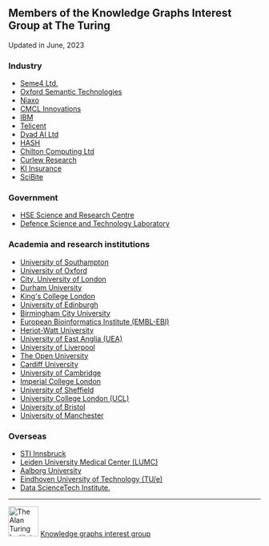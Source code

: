 ## Members of the Knowledge Graphs Interest Group at The Turing

Updated in June, 2023

### Industry
- [Seme4 Ltd.](https://github.com/turing-knowledge-graphs/members/tree/main/seme4)
- [Oxford Semantic Technologies](https://github.com/turing-knowledge-graphs/members/tree/main/oxfordsemantic)
- [Niaxo](https://github.com/turing-knowledge-graphs/members/tree/main/niaxo)
- [CMCL Innovations](https://github.com/turing-knowledge-graphs/members/tree/main/CMCL)
- [IBM]()
- [Telicent](https://github.com/turing-knowledge-graphs/members/tree/main/telicent)
- [Dyad AI Ltd](https://github.com/turing-knowledge-graphs/members/tree/main/dyad)
- [HASH](https://github.com/turing-knowledge-graphs/members/tree/main/hash)
- [Chilton Computing Ltd](https://github.com/turing-knowledge-graphs/members/tree/main/chilton)
- [Curlew Research](https://github.com/turing-knowledge-graphs/members/tree/main/CurlewResearch)
- [KI Insurance](https://github.com/turing-knowledge-graphs/members/tree/main/ki-insurance)
- [SciBite](https://github.com/turing-knowledge-graphs/members/tree/main/scibite)
 
###  Government
- [HSE Science and Research Centre](https://github.com/turing-knowledge-graphs/members/tree/main/HSE)
- [Defence Science and Technology Laboratory](https://github.com/turing-knowledge-graphs/members/tree/main/dstl)


### Academia and research institutions
- [University of Southampton](https://github.com/turing-knowledge-graphs/members/tree/main/university_southampton)
- [University of Oxford](https://github.com/turing-knowledge-graphs/members/tree/main/university_oxford)
- [City, University of London](https://github.com/turing-knowledge-graphs/members/tree/main/city)
- [Durham University](https://github.com/turing-knowledge-graphs/members/tree/main/durham_university)
- [King's College London](https://github.com/turing-knowledge-graphs/members/tree/main/kcl)
- [University of Edinburgh](https://github.com/turing-knowledge-graphs/members/tree/main/edinburgh_university)
- [Birmingham City University](https://github.com/turing-knowledge-graphs/members/tree/main/bcu)
- [European Bioinformatics Institute (EMBL-EBI)](https://github.com/turing-knowledge-graphs/members/tree/main/ebi)
- [Heriot-Watt University](https://github.com/turing-knowledge-graphs/members/tree/main/heriot-watt-university)
- [University of East Anglia (UEA)](https://github.com/turing-knowledge-graphs/members/tree/main/UEA)
- [University of Liverpool](https://github.com/turing-knowledge-graphs/members/tree/main/UniLiv)
- [The Open University](https://github.com/turing-knowledge-graphs/members/tree/main/open_university)
- [Cardiff University](https://github.com/turing-knowledge-graphs/members/tree/main/cardiff_university)
- [University of Cambridge](https://github.com/turing-knowledge-graphs/members/tree/main/cambridge_university)
- [Imperial College London]()
- [University of Sheffield](https://github.com/turing-knowledge-graphs/members/tree/main/sheffield_university)
- [University College London (UCL)](https://github.com/turing-knowledge-graphs/members/tree/main/UCL)
- [University of Bristol](https://github.com/turing-knowledge-graphs/members/tree/main/university_bristol)
- [University of Manchester](https://github.com/turing-knowledge-graphs/members/tree/main/university_manchester)

### Overseas
- [STI Innsbruck](https://github.com/turing-knowledge-graphs/members/tree/main/sti_innsbruck)
- [Leiden University Medical Center (LUMC)](https://github.com/turing-knowledge-graphs/members/tree/main/lumc)
- [Aalborg University](https://github.com/turing-knowledge-graphs/members/tree/main/Aalborg)
- [Eindhoven University of Technology (TU/e)](https://github.com/turing-knowledge-graphs/members/tree/main/Eindhoven)
- [Data ScienceTech Institute.](https://github.com/turing-knowledge-graphs/members/tree/main/DSTI)

---

<img src="https://upload.wikimedia.org/wikipedia/commons/thumb/b/b5/Alan_Turing_Institute_logo.svg/1200px-Alan_Turing_Institute_logo.svg.png" width="60" alt="The Alan Turing Institute">   [Knowledge graphs interest group](https://www.turing.ac.uk/research/interest-groups/knowledge-graphs)
